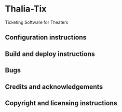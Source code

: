 # Thalia-Tix
Ticketing Software for Theaters 

## Configuration instructions

## Build and deploy instructions

## Bugs

## Credits and acknowledgements

## Copyright and licensing instructions
